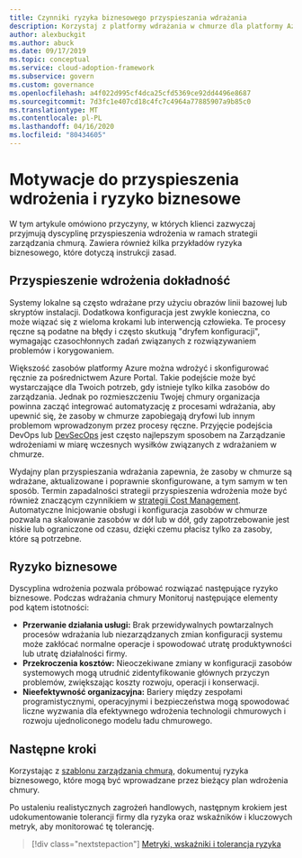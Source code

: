 ```yaml
---
title: Czynniki ryzyka biznesowego przyspieszania wdrażania
description: Korzystaj z platformy wdrażania w chmurze dla platformy Azure, aby zrozumieć ryzyko biznesowe dyscypliny wdrożenia, które mogą być używane w strategii ładu.
author: alexbuckgit
ms.author: abuck
ms.date: 09/17/2019
ms.topic: conceptual
ms.service: cloud-adoption-framework
ms.subservice: govern
ms.custom: governance
ms.openlocfilehash: a4f022d995cf4dca25cfd5369ce92dd4496e8687
ms.sourcegitcommit: 7d3fc1e407cd18c4fc7c4964a77885907a9b85c0
ms.translationtype: MT
ms.contentlocale: pl-PL
ms.lasthandoff: 04/16/2020
ms.locfileid: "80434605"
---
```

# <a name="deployment-acceleration-motivations-and-business-risks"></a>Motywacje do przyspieszenia wdrożenia i ryzyko biznesowe

W tym artykule omówiono przyczyny, w których klienci zazwyczaj przyjmują dyscyplinę przyspieszenia wdrożenia w ramach strategii zarządzania chmurą. Zawiera również kilka przykładów ryzyka biznesowego, które dotyczą instrukcji zasad.

<!-- markdownlint-disable MD026 -->

## <a name="deployment-acceleration-relevancy"></a>Przyspieszenie wdrożenia dokładność

Systemy lokalne są często wdrażane przy użyciu obrazów linii bazowej lub skryptów instalacji. Dodatkowa konfiguracja jest zwykle konieczna, co może wiązać się z wieloma krokami lub interwencją człowieka. Te procesy ręczne są podatne na błędy i często skutkują "dryfem konfiguracji", wymagając czasochłonnych zadań związanych z rozwiązywaniem problemów i korygowaniem.

Większość zasobów platformy Azure można wdrożyć i skonfigurować ręcznie za pośrednictwem Azure Portal. Takie podejście może być wystarczające dla Twoich potrzeb, gdy istnieje tylko kilka zasobów do zarządzania. Jednak po rozmieszczeniu Twojej chmury organizacja powinna zacząć integrować automatyzację z procesami wdrażania, aby upewnić się, że zasoby w chmurze zapobiegają dryfowi lub innym problemom wprowadzonym przez procesy ręczne. Przyjęcie podejścia DevOps lub [DevSecOps](https://www.microsoft.com/en-us/securityengineering/devsecops) jest często najlepszym sposobem na Zarządzanie wdrożeniami w miarę wczesnych wysiłków związanych z wdrażaniem w chmurze.

<!-- "en-us" location is required for the URL above. -->

Wydajny plan przyspieszania wdrażania zapewnia, że zasoby w chmurze są wdrażane, aktualizowane i poprawnie skonfigurowane, a tym samym w ten sposób. Termin zapadalności strategii przyspieszenia wdrożenia może być również znaczącym czynnikiem w [strategii Cost Management](../cost-management/index.md). Automatyczne Inicjowanie obsługi i konfiguracja zasobów w chmurze pozwala na skalowanie zasobów w dół lub w dół, gdy zapotrzebowanie jest niskie lub ograniczone od czasu, dzięki czemu płacisz tylko za zasoby, które są potrzebne.

## <a name="business-risk"></a>Ryzyko biznesowe

Dyscyplina wdrożenia pozwala próbować rozwiązać następujące ryzyko biznesowe. Podczas wdrażania chmury Monitoruj następujące elementy pod kątem istotności:

- **Przerwanie działania usługi:** Brak przewidywalnych powtarzalnych procesów wdrażania lub niezarządzanych zmian konfiguracji systemu może zakłócać normalne operacje i spowodować utratę produktywności lub utratę działalności firmy.
- **Przekroczenia kosztów:** Nieoczekiwane zmiany w konfiguracji zasobów systemowych mogą utrudnić zidentyfikowanie głównych przyczyn problemów, zwiększając koszty rozwoju, operacji i konserwacji.
- **Nieefektywność organizacyjna:** Bariery między zespołami programistycznymi, operacyjnymi i bezpieczeństwa mogą spowodować liczne wyzwania dla efektywnego wdrożenia technologii chmurowych i rozwoju ujednoliconego modelu ładu chmurowego.

## <a name="next-steps"></a>Następne kroki

Korzystając z [szablonu zarządzania chmurą](./template.md), dokumentuj ryzyka biznesowego, które mogą być wprowadzane przez bieżący plan wdrożenia chmury.

Po ustaleniu realistycznych zagrożeń handlowych, następnym krokiem jest udokumentowanie tolerancji firmy dla ryzyka oraz wskaźników i kluczowych metryk, aby monitorować tę tolerancję.

> [!div class="nextstepaction"]
> [Metryki, wskaźniki i tolerancja ryzyka](./metrics-tolerance.md)
